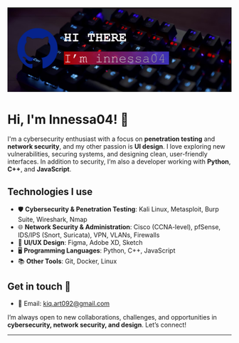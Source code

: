 ![Banner](banner-me.png)
---

# Hi, I'm Innessa04! 👋  

I'm a cybersecurity enthusiast with a focus on **penetration testing** and **network security**, and my other passion is **UI design**. I love exploring new vulnerabilities, securing systems, and designing clean, user-friendly interfaces. In addition to security, I’m also a developer working with **Python**, **C++**, and **JavaScript**.  

## Technologies I use  
- 🛡️ **Cybersecurity & Penetration Testing**: Kali Linux, Metasploit, Burp Suite, Wireshark, Nmap  
- 🌐 **Network Security & Administration**: Cisco (CCNA-level), pfSense, IDS/IPS (Snort, Suricata), VPN, VLANs, Firewalls  
- 🎨 **UI/UX Design**: Figma, Adobe XD, Sketch  
- 🖥️ **Programming Languages**: Python, C++, JavaScript  
- 📚 **Other Tools**: Git, Docker, Linux  

## Get in touch 📧  
- 📧 Email: kiq.art092@gmail.com  

I’m always open to new collaborations, challenges, and opportunities in **cybersecurity, network security, and design**. Let’s connect!  

---


